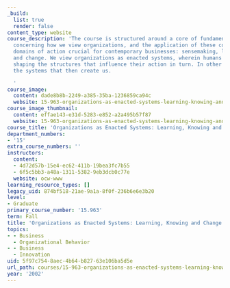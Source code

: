 ```yaml
---
_build:
  list: true
  render: false
content_type: website
course_description: 'The course is structured around a core of fundamental concepts
  concerning how we view organizations, and the application of these concepts to basic
  domains of action crucial for contemporary businesses: sensemaking, learning, knowing,
  and change. We view organizations as enacted systems, wherein humans are continually
  shaping the structures that influence their action in turn. In other words, we create
  the systems that then create us.

  '
course_image:
  content: dade8b8b-2249-a385-35ba-1236859ca94c
  website: 15-963-organizations-as-enacted-systems-learning-knowing-and-change-fall-2002
course_image_thumbnail:
  content: effae143-e31d-5283-e852-a2a495b57f87
  website: 15-963-organizations-as-enacted-systems-learning-knowing-and-change-fall-2002
course_title: 'Organizations as Enacted Systems: Learning, Knowing and Change'
department_numbers:
- '15'
extra_course_numbers: ''
instructors:
  content:
  - 4d72d57b-15e4-ec62-411b-19bea3fc7b55
  - 6f5c5bb3-a48a-1311-5382-9eb3dcb0c77e
  website: ocw-www
learning_resource_types: []
legacy_uid: 874bf518-21ae-9a1a-8f0f-236b6e6e3b20
level:
- Graduate
primary_course_number: '15.963'
term: Fall
title: 'Organizations as Enacted Systems: Learning, Knowing and Change'
topics:
- - Business
  - Organizational Behavior
- - Business
  - Innovation
uid: 5f97c754-8aec-4b64-b827-63e106ba5d5e
url_path: courses/15-963-organizations-as-enacted-systems-learning-knowing-and-change-fall-2002
year: '2002'
---
```

